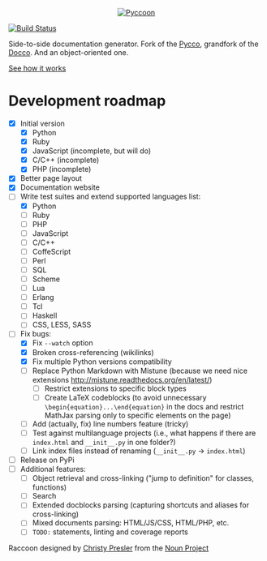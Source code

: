 <p align="center">
<a href="http://ckald.github.io/pyccoon/">
<img src="https://www.dropbox.com/s/n6s0ngrjl69ct09/pyccoon.svg?dl=1" alt="Pyccoon" />
</a>
</p>

[![Build Status](https://travis-ci.org/ckald/pyccoon.svg?branch=master)](https://travis-ci.org/ckald/pyccoon)

Side-to-side documentation generator. Fork of the [Pycco](http://fitzgen.github.io/pycco/), grandfork of the [Docco](http://jashkenas.github.com/docco/). And an object-oriented one.

[See how it works](http://ckald.github.io/pyccoon/)

# Development roadmap

  - [x] Initial version
      - [x] Python
      - [x] Ruby
      - [x] JavaScript (incomplete, but will do)
      - [x] C/C++ (incomplete)
      - [x] PHP (incomplete)
  - [x] Better page layout
  - [x] Documentation website
  - [ ] Write test suites and extend supported languages list:
      - [x] Python
      - [ ] Ruby
      - [ ] PHP
      - [ ] JavaScript
      - [ ] C/C++
      - [ ] CoffeScript
      - [ ] Perl
      - [ ] SQL
      - [ ] Scheme
      - [ ] Lua
      - [ ] Erlang
      - [ ] Tcl
      - [ ] Haskell
      - [ ] CSS, LESS, SASS
  - [ ] Fix bugs:
      - [x] Fix `--watch` option
      - [x] Broken cross-referencing (wikilinks)
      - [x] Fix multiple Python versions compatibility
      - [ ] Replace Python Markdown with Mistune (because we need nice extensions http://mistune.readthedocs.org/en/latest/)
          - [ ] Restrict extensions to specific block types
          - [ ] Create LaTeX codeblocks (to avoid unnecessary `\begin{equation}...\end{equation}` in the docs and restrict MathJax parsing only to specific elements on the page)
      - [ ] Add (actually, fix) line numbers feature (tricky)
      - [ ] Test against multilanguage projects (i.e., what happens if there are `index.html` and `__init__.py` in one folder?)
      - [ ] Link index files instead of renaming (`__init__.py` -> `index.html`)
  - [ ] Release on PyPi
  - [ ] Additional features:
      - [ ] Object retrieval and cross-linking ("jump to definition" for classes, functions)
      - [ ] Search
      - [ ] Extended docblocks parsing (capturing shortcuts and aliases for cross-linking)
      - [ ] Mixed documents parsing: HTML/JS/CSS, HTML/PHP, etc.
      - [ ] `TODO:` statements, linting and coverage reports

Raccoon designed by <a href="http://www.thenounproject.com/cnpresler">Christy Presler</a> from the <a href="http://www.thenounproject.com">Noun Project</a>
